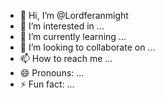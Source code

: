 - 👋 Hi, I’m @Lordferanmight
- 👀 I’m interested in ...
- 🌱 I’m currently learning ...
- 💞️ I’m looking to collaborate on ...
- 📫 How to reach me ...
- 😄 Pronouns: ...
- ⚡ Fun fact: ...

<!---
Lordferanmight/Lordferanmight is a ✨ special ✨ repository because its `README.md` (this file) appears on your GitHub profile.
You can click the Preview link to take a look at your changes.
--->

